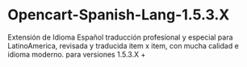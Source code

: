 Opencart-Spanish-Lang-1.5.3.X
=============================

Extensión de Idioma Español traducción profesional y especial para LatinoAmerica, revisada y traducida item x item, con mucha calidad e idioma moderno. para versiones 1.5.3.X +